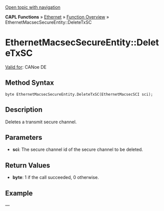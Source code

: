 [Open topic with navigation](../../../../../CANoeDEFamily.htm#Topics/CAPLFunctions/IP/Methods/CAPLfunctionDeleteTxSC.md)

**CAPL Functions** » [Ethernet](../CAPLEthernetStartPage.md) » [Function Overview](../CAPLfunctionsIPOverview.md) » EthernetMacsecSecureEntity::DeleteTxSC

# EthernetMacsecSecureEntity::DeleteTxSC

[Valid for](../../../Shared/FeatureAvailability.md): CANoe DE

## Method Syntax

`byte EthernetMacsecSecureEntity.DeleteTxSC(EthernetMacsecSCI sci);`

## Description

Deletes a transmit secure channel.

## Parameters

- **sci**: The secure channel id of the secure channel to be deleted.

## Return Values

- **byte**: 1 if the call succeeded, 0 otherwise.

## Example

—
